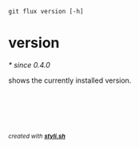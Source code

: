 
    git flux version [-h]

# version

_* since 0.4.0_

shows the currently installed version.
 



<br/><br/>
---
<sup><i>created with <b><a href="https://github.com/eliranmal/styli.sh">styli.sh</a></b></i></sup>
